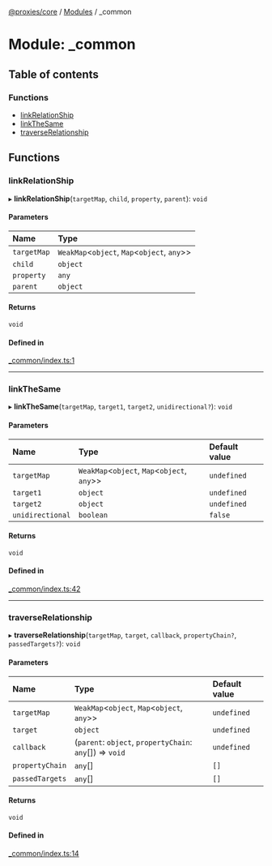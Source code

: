 [@proxies/core](../README.md) / [Modules](../modules.md) / _common

# Module: \_common

## Table of contents

### Functions

- [linkRelationShip](_common.md#linkrelationship)
- [linkTheSame](_common.md#linkthesame)
- [traverseRelationship](_common.md#traverserelationship)

## Functions

### linkRelationShip

▸ **linkRelationShip**(`targetMap`, `child`, `property`, `parent`): `void`

#### Parameters

| Name | Type |
| :------ | :------ |
| `targetMap` | `WeakMap`<`object`, `Map`<`object`, `any`\>\> |
| `child` | `object` |
| `property` | `any` |
| `parent` | `object` |

#### Returns

`void`

#### Defined in

[_common/index.ts:1](https://github.com/canguser/proxies/blob/0a04f76/modules/core/main/_common/index.ts#L1)

___

### linkTheSame

▸ **linkTheSame**(`targetMap`, `target1`, `target2`, `unidirectional?`): `void`

#### Parameters

| Name | Type | Default value |
| :------ | :------ | :------ |
| `targetMap` | `WeakMap`<`object`, `Map`<`object`, `any`\>\> | `undefined` |
| `target1` | `object` | `undefined` |
| `target2` | `object` | `undefined` |
| `unidirectional` | `boolean` | `false` |

#### Returns

`void`

#### Defined in

[_common/index.ts:42](https://github.com/canguser/proxies/blob/0a04f76/modules/core/main/_common/index.ts#L42)

___

### traverseRelationship

▸ **traverseRelationship**(`targetMap`, `target`, `callback`, `propertyChain?`, `passedTargets?`): `void`

#### Parameters

| Name | Type | Default value |
| :------ | :------ | :------ |
| `targetMap` | `WeakMap`<`object`, `Map`<`object`, `any`\>\> | `undefined` |
| `target` | `object` | `undefined` |
| `callback` | (`parent`: `object`, `propertyChain`: `any`[]) => `void` | `undefined` |
| `propertyChain` | `any`[] | `[]` |
| `passedTargets` | `any`[] | `[]` |

#### Returns

`void`

#### Defined in

[_common/index.ts:14](https://github.com/canguser/proxies/blob/0a04f76/modules/core/main/_common/index.ts#L14)
